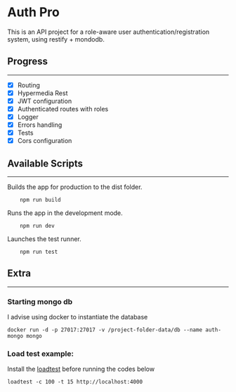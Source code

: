 
# Auth Pro

This is an API project for a role-aware user authentication/registration system, using restify + mondodb.

## Progress
-----

- [x] Routing
- [x] Hypermedia Rest
- [x] JWT configuration
- [x] Authenticated routes with roles
- [x] Logger
- [x] Errors handling
- [x] Tests
- [x] Cors configuration

## Available Scripts
-----

Builds the app for production to the dist folder.

```
    npm run build
```

Runs the app in the development mode.

```
    npm run dev
```

Launches the test runner.

```
    npm run test
```


## Extra 
-----


### Starting mongo db

I advise using docker to instantiate the database

```
docker run -d -p 27017:27017 -v /project-folder-data/db --name auth-mongo mongo
```

### Load test example:

Install the [loadtest](https://www.npmjs.com/package/loadtest) before running the codes below

```
loadtest -c 100 -t 15 http://localhost:4000
```